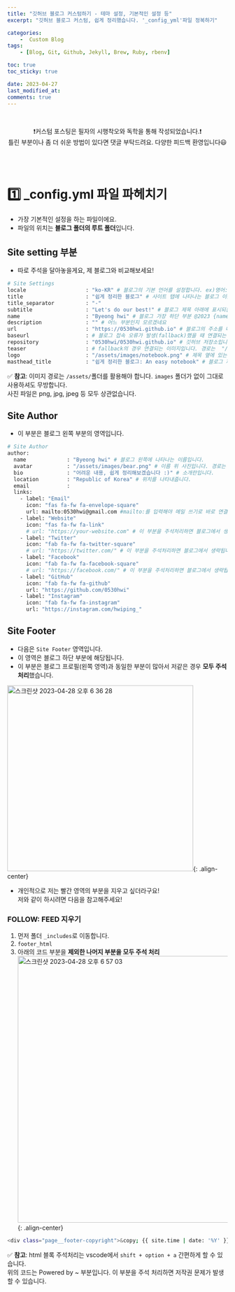 ```yaml
---
title: "깃허브 블로그 커스텀하기 - 테마 설정, 기본적인 설정 등"
excerpt: "깃허브 블로그 커스텀, 쉽게 정리했습니다. '_config_yml'파일 정복하기"

categories:
    -  Custom Blog
tags:
    - [Blog, Git, Github, Jekyll, Brew, Ruby, rbenv]

toc: true
toc_sticky: true

date: 2023-04-27
last_modified_at: 
comments: true
---
```

<br>

<div align=center>


❗️커스텀 포스팅은 필자의 시행착오와 독학을 통해 작성되었습니다.❗️<br> 틀린 부분이나 좀 더 쉬운 방법이 있다면 댓글 부탁드려요. 다양한 피드백 환영입니다😃


</div>

<BR><BR>

# 1️⃣ _config.yml 파일 파헤치기
* 가장 기본적인 설정을 하는 파일이에요.
* 파일의 위치는 **블로그 폴더의 루트 폴더**입니다.

## Site setting 부분
* 따로 주석을 달아놓을게요, 제 블로그와 비교해보세요! 


```bash
# Site Settings
locale                   : "ko-KR" # 블로그의 기본 언어를 설정합니다. ex)영어: en-US
title                    : "쉽게 정리한 블로그" # 사이트 탭에 나타나는 블로그 이름입니다.
title_separator          : "-"
subtitle                 : "Let's do our best!" # 블로그 제목 아래에 표시되는 부분입니다.
name                     : "Byeong hwi" # 블로그 가장 하단 부분 @2023 {name} Powered by 부분
description              : "" # 어느 부분인지 모르겠네요
url                      : "https://0530hwi.github.io" # 블로그의 주소를 나타냅니다. 여러분의 주소를 입력해주세요.
baseurl                  : # 블로그 접속 오류가 발생(fallback)했을 때 연결되는 서브 주소입니다.
repository               : "0530hwi/0530hwi.github.io" # 깃허브 저장소입니다. 
teaser                   : # fallback의 경우 연결되는 이미지입니다. 경로는  "/assets/images/.png" 
logo                     : "/assets/images/notebook.png" # 제목 옆에 있는 로고 이미지입니다. 
masthead_title           : "쉽게 정리한 블로그: An easy notebook" # 블로그 제목을 나타냅니다. 로고 옆에 있는 제목이에요
```
✅ **참고**: 이미지 경로는 `/assets/`폴더를 활용해야 합니다. `images` 폴더가 없이 그대로 사용하셔도 무방합니다.<br>
사진 파일은 png, jpg, jpeg 등 모두 상관없습니다.

## Site Author

* 이 부분은 블로그 왼쪽 부분의 영역입니다.


```bash
# Site Author
author:
  name             : "Byeong hwi" # 블로그 왼쪽에 나타나는 이름입니다.
  avatar           : "/assets/images/bear.png" # 이름 위 사진입니다. 경로는 /assets/images/.png로 설정 가능합니다.
  bio              : "어려운 내용, 쉽게 정리해보겠습니다 :)" # 소개란입니다. 
  location         : "Republic of Korea" # 위치를 나타내줍니다. 
  email            :
  links:
    - label: "Email"
      icon: "fas fa-fw fa-envelope-square"
      url: mailto:0530hwi@gmail.com #mailto:를 입력해야 메일 쓰기로 바로 연결됩니다.
    - label: "Website"
      icon: "fas fa-fw fa-link"
      # url: "https://your-website.com" # 이 부분을 주석처리하면 블로그에서 생략됩니다.
    - label: "Twitter"
      icon: "fab fa-fw fa-twitter-square"
      # url: "https://twitter.com/" # 이 부분을 주석처리하면 블로그에서 생략됩니다.
    - label: "Facebook"
      icon: "fab fa-fw fa-facebook-square"
      # url: "https://facebook.com/" # 이 부분을 주석처리하면 블로그에서 생략됩니다.
    - label: "GitHub"
      icon: "fab fa-fw fa-github"
      url: "https://github.com/0530hwi"
    - label: "Instagram"
      icon: "fab fa-fw fa-instagram"
      url: "https://instagram.com/hwiping_"
```

## Site Footer
* 다음은 `Site Footer` 영역입니다.
* 이 영역은 블로그 하단 부분에 해당됩니다.
* 이 부분은 블로그 프로필(왼쪽 영역)과 동일한 부분이 많아서 저같은 경우 **모두 주석 처리**했습니다.

<img width="425" alt="스크린샷 2023-04-28 오후 6 36 28" src="https://user-images.githubusercontent.com/86516594/235113455-312006d5-09a1-47c3-ad90-53eb48d49f26.png">{: .align-center}

* 개인적으로 저는 빨간 영역의 부분을 지우고 싶더라구요! <br> 저와 같이 하시려면 다음을 참고해주세요!
### FOLLOW: FEED 지우기
1. 먼저 폴더 `_includes`로 이동합니다.
2. `footer_html`
3. 아래의 코드 부분을 **제외한 나머지 부분을 모두 주석 처리**
<img width="610" alt="스크린샷 2023-04-28 오후 6 57 03" src="https://user-images.githubusercontent.com/86516594/235117681-bed715d0-6f85-48bc-9711-15431c86de61.png">{: .align-center}



```bash
<div class="page__footer-copyright">&copy; {{ site.time | date: '%Y' }} {{ site.name | default: site.title }}. {{ site.data.ui-text[site.locale].powered_by | default: "Powered by" }} <a href="https://jekyllrb.com" rel="nofollow">Jekyll</a> &amp; <a href="https://mademistakes.com/work/minimal-mistakes-jekyll-theme/" rel="nofollow">Minimal Mistakes</a>.</div>
```


✅ **참고**: html 블록 주석처리는 vscode에서 `shift + option + a` 간편하게 할 수 있습니다. <br> 위의 코드는 Powered by ~ 부분입니다. 이 부분을 주석 처리하면 저작권 문제가 발생할 수 있습니다.
